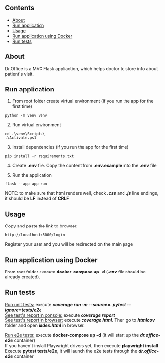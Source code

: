 
## Contents

- [About](#about)
- [Run application](#run_application)
- [Usage](#usage)
- [Run application using Docker](#run_application_using_docker)
- [Run tests](#run_tests)


## About

Dr.Office is a MVC Flask appliaction, which helps doctor to store info about patient's visit.

## Run application

1. From root folder create virtual environment (if you run the app for the first time)

```
python -m venv venv
```

2. Run virtual environment

```
cd .\venv\Scripts\
.\Activate.ps1
```

3. Install dependencies (if you run the app for the first time)

```
pip install -r requirements.txt
```

4. Create **.env** file.
Copy the content from **.env.example** into the **.env** file

5. Run the application

```
flask --app app run
```

NOTE: to make sure that html renders well, check ***.css*** and ***.js*** line endings, it should be **LF** instead of **CRLF**

## Usage

Copy and paste the link to browser.

```
http://localhost:5000/login
```
Register your user and you will be redirected on the main page

## Run application using Docker

From root folder execute **docker-compose up -d** (***.env*** file should be already created).

## Run tests
<ins>Run unit tests:</ins> execute ***coverage run -m --source=. pytest --ignore=tests/e2e***<br />
<ins>See test's report in console:</ins> execute ***coverage report***<br />
<ins>See test's report in browser:</ins> execute ***coverage html***. Then go to ***htmlcov*** folder and open ***index.html*** in browser.

<ins>Run e2e tests:</ins> execute **docker-compose up -d** (it will start up the ***dr.office-e2e*** container)<br />
If you haven't install Playwright drivers yet, then execute **playwright install**<br />
Execute **pytest tests/e2e**, it will launch the e2e tests through the ***dr.office-e2e*** container
